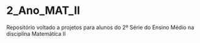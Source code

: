 # 2_Ano_MAT_II
Repositório voltado a projetos para alunos do 2º Série do Ensino Médio na disciplina Matemática II
